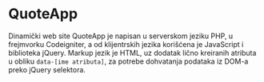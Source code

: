 # QuoteApp

Dinamički web site QuoteApp je napisan u serverskom jeziku PHP, u frejmvorku Codeigniter, a od klijentrskih jezika korišćena je JavaScript i biblioteka jQuery. Markup jezik je HTML, uz dodatak lično kreiranih atributa u obliku ```data-[ime atributa]```, za potrebe dohvatanja podataka iz DOM-a preko jQuery selektora.
